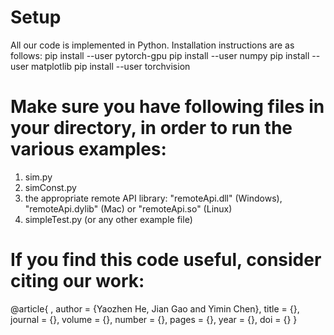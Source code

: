 # Setup
All our code is implemented in Python. Installation instructions are as follows:
pip install --user pytorch-gpu
pip install --user numpy
pip install --user matplotlib
pip install --user torchvision

# Make sure you have following files in your directory, in order to run the various examples:

1. sim.py
2. simConst.py
3. the appropriate remote API library: "remoteApi.dll" (Windows), "remoteApi.dylib" (Mac) or "remoteApi.so" (Linux)
4. simpleTest.py (or any other example file)

# If you find this code useful, consider citing our work:

@article{ ,
  author    = {Yaozhen He, Jian Gao and Yimin Chen},
  title     = {},
  journal   = {},
  volume    = {},
  number    = {},
  pages     = {},
  year      = {},
  doi       = {}
}
